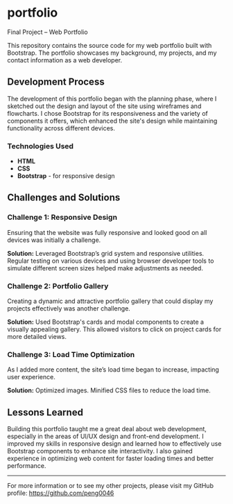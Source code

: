 # portfolio
Final Project – Web Portfolio

This repository contains the source code for my web portfolio built with Bootstrap. The portfolio showcases my background, my projects, and my contact information as a web developer.

## Development Process

The development of this portfolio began with the planning phase, where I sketched out the design and layout of the site using wireframes and flowcharts. I chose Bootstrap for its responsiveness and the variety of components it offers, which enhanced the site's design while maintaining functionality across different devices.

### Technologies Used
- **HTML**
- **CSS**
- **Bootstrap** - for responsive design

## Challenges and Solutions

### Challenge 1: Responsive Design
Ensuring that the website was fully responsive and looked good on all devices was initially a challenge.

**Solution:** Leveraged Bootstrap’s grid system and responsive utilities. Regular testing on various devices and using browser developer tools to simulate different screen sizes helped make adjustments as needed.

### Challenge 2: Portfolio Gallery
Creating a dynamic and attractive portfolio gallery that could display my projects effectively was another challenge.

**Solution:** Used Bootstrap's cards and modal components to create a visually appealing gallery. This allowed visitors to click on project cards for more detailed views.

### Challenge 3: Load Time Optimization
As I added more content, the site’s load time began to increase, impacting user experience.

**Solution:** Optimized images. Minified CSS files to reduce the load time.

## Lessons Learned

Building this portfolio taught me a great deal about web development, especially in the areas of UI/UX design and front-end development. I improved my skills in responsive design and learned how to effectively use Bootstrap components to enhance site interactivity. I also gained experience in optimizing web content for faster loading times and better performance.

---

For more information or to see my other projects, please visit my GitHub profile: https://github.com/peng0046